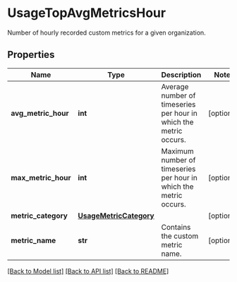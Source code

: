 # UsageTopAvgMetricsHour

Number of hourly recorded custom metrics for a given organization.
## Properties
Name | Type | Description | Notes
------------ | ------------- | ------------- | -------------
**avg_metric_hour** | **int** | Average number of timeseries per hour in which the metric occurs. | [optional] 
**max_metric_hour** | **int** | Maximum number of timeseries per hour in which the metric occurs. | [optional] 
**metric_category** | [**UsageMetricCategory**](UsageMetricCategory.md) |  | [optional] 
**metric_name** | **str** | Contains the custom metric name. | [optional] 

[[Back to Model list]](README.md#documentation-for-models) [[Back to API list]](README.md#documentation-for-api-endpoints) [[Back to README]](README.md)


